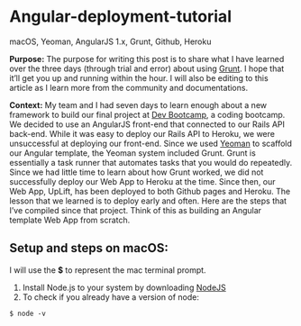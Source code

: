 # Angular-deployment-tutorial
macOS, Yeoman, AngularJS 1.x, Grunt, Github, Heroku

**Purpose:** The purpose for writing this post is to share what I have learned over the three days (through trial and error) about using [Grunt](http://gruntjs.com). I hope that it’ll get you up and running within the hour. I will also be editing to this article as I learn more from the community and documentations.

**Context:** My team and I had seven days to learn enough about a new framework to build our final project at [Dev Bootcamp](http://devbootcamp.com), a coding bootcamp. We decided to use an AngularJS front-end that connected to our Rails API back-end. While it was easy to deploy our Rails API to Heroku, we were unsuccessful at deploying our front-end. Since we used [Yeoman](http://yeoman.io/) to scaffold our Angular template, the Yeoman system included Grunt. Grunt is essentially a task runner that automates tasks that you would do repeatedly. Since we had little time to learn about how Grunt worked, we did not successfully deploy our Web App to Heroku at the time. Since then, our Web App, UpLift, has been deployed to both Github pages and Heroku. The lesson that we learned is to deploy early and often. Here are the steps that I’ve compiled since that project. Think of this as building an Angular template Web App from scratch.

## Setup and steps on macOS:

I will use the **$** to represent the mac terminal prompt.

1. Install Node.js to your system by downloading [NodeJS](https://nodejs.org/en)
2. To check if you already have a version of node:
```
$ node -v
```
